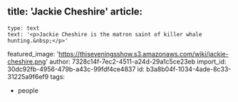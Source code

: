 title: 'Jackie Cheshire'
article:
  -
    type: text
    text: '<p>Jackie Cheshire is the matron saint of killer whale hunting.&nbsp;</p>'
featured_image: 'https://thiseveningsshow.s3.amazonaws.com/wiki/jackie-cheshire.png'
author: 7328c14f-7ec2-4511-a24d-29a1c5ce23eb
import_id: 30dc92fb-4956-479b-a43c-99fdf4ce4837
id: b3a8b04f-1034-4ade-8c33-31225a9f6ef9
tags:
  - people

